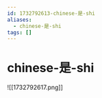 ```yaml
---
id: 1732792613-chinese-是-shi
aliases:
  - chinese-是-shi
tags: []
---
```


# chinese-是-shi
![[1732792617.png]]
